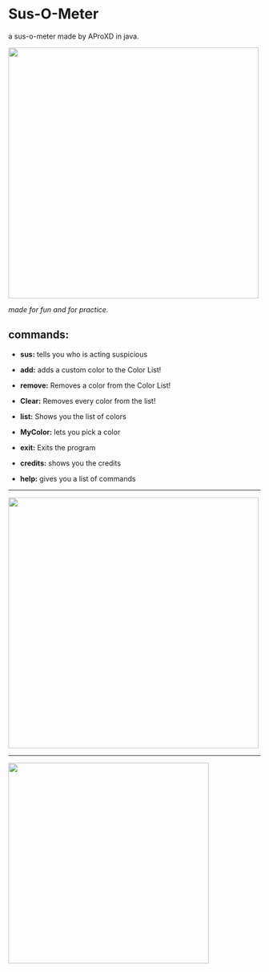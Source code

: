 # Sus-O-Meter
a sus-o-meter made by AProXD in java.

<img src = "/Sus-O-Meter/res/susometer.png" width = "500"> 

_made for fun and for practice._

## commands:
- **sus:** tells you who is acting suspicious

- **add:** adds a custom color to the Color List!

- **remove:** Removes a color from the Color List!

- **Clear:** Removes every color from the list!

- **list:** Shows you the list of colors

- **MyColor:** lets you pick a color

- **exit:** Exits the program

- **credits:** shows you the credits  

- **help:** gives you a list of commands

---

<img src = "/Sus-O-Meter/res/sus detector.png" width = "500">

---
<img src = "/res/susometergif.gif" width = "400">
